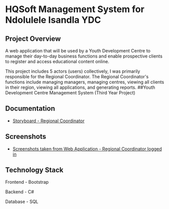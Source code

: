 # HQSoft Management System for Ndolulele Isandla YDC
## Project Overview
A web application that will be used by a Youth Development Centre to manage their day-to-day business functions and enable prospective clients to register and access educational content online.

This project includes 5 actors (users) collectively, I was primarily responsible for the Regional Coordinator. The Regional Coordinator's functions include managing managers, managing centres, viewing all clients in their region, viewing all applications, and generating reports.
##Youth Development Centre Management System (Third Year Project)

## Documentation
- [Storyboard - Regional Coordinator](https://drive.google.com/file/d/1TEgmawmjkXBAg0eInmLCGKUxUvk5gkks/view?usp=sharing)

## Screenshots
- [Screenshots taken from Web Application - Regional Coordinator logged in ](https://drive.google.com/drive/folders/1CkXRW-A47VzyAGh0NtLeafF6bD6bhUc6?usp=sharing)

## Technology Stack
<p>Frontend - Bootstrap</p>
<p>Backend - C#</p>
<p>Database - SQL</p> 

